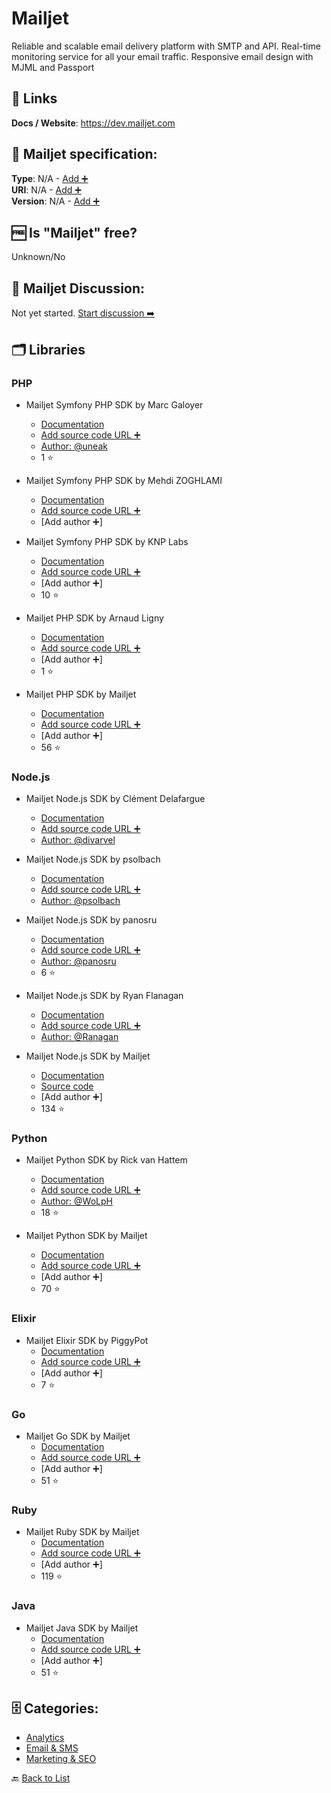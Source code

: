 # Mailjet
Reliable and scalable email delivery platform with SMTP and API. 
Real-time monitoring service for all your email traffic. 
Responsive email design with MJML and Passport

##  🔗 Links
**Docs / Website**: https://dev.mailjet.com

## 🧬 Mailjet specification:
**Type**: N/A - [Add ➕](https://github.com/apis-list/apis-list/edit/main/apis-list.yaml)  
**URI**: N/A - [Add ➕](https://github.com/apis-list/apis-list/edit/main/apis-list.yaml)  
**Version**: N/A - [Add ➕](https://github.com/apis-list/apis-list/edit/main/apis-list.yaml)

## 🆓 Is "Mailjet" free?
Unknown/No  

## 💬 Mailjet Discussion:
Not yet started. [Start discussion ➡️](https://github.com/apis-list/apis-list/discussions/new)

## 🗂️ Libraries
### PHP
- Mailjet Symfony PHP SDK by Marc Galoyer
    - [Documentation](https://github.com/uneak/MailjetBundle)
    - [Add source code URL ➕]()
    - [Author: @uneak](https://github.com/uneak)
    - 1 ⭐

- Mailjet Symfony PHP SDK by Mehdi ZOGHLAMI
    - [Documentation](https://github.com/Vooodoo/MailJetBundle)
    - [Add source code URL ➕]()
    - [Add author ➕]

- Mailjet Symfony PHP SDK by KNP Labs
    - [Documentation](https://github.com/KnpLabs/KnpMailjetBundle)
    - [Add source code URL ➕]()
    - [Add author ➕]
    - 10 ⭐

- Mailjet PHP SDK by Arnaud Ligny
    - [Documentation](https://github.com/Narno/Mailjet-API)
    - [Add source code URL ➕]()
    - [Add author ➕]
    - 1 ⭐

- Mailjet PHP SDK by Mailjet
    - [Documentation](https://github.com/mailjet/mailjet-apiv3-php-simple)
    - [Add source code URL ➕]()
    - [Add author ➕]
    - 56 ⭐

### Node.js
- Mailjet Node.js SDK by Clément Delafargue
    - [Documentation](https://github.com/divarvel/node-mailjet-v3)
    - [Add source code URL ➕]()
    - [Author: @divarvel](https://github.com/divarvel)

- Mailjet Node.js SDK by psolbach
    - [Documentation](https://github.com/psolbach/node-mailjet)
    - [Add source code URL ➕]()
    - [Author: @psolbach](https://github.com/psolbach)

- Mailjet Node.js SDK by panosru
    - [Documentation](https://github.com/panosru/node-mailjet)
    - [Add source code URL ➕]()
    - [Author: @panosru](https://github.com/panosru)
    - 6 ⭐

- Mailjet Node.js SDK by Ryan Flanagan
    - [Documentation](https://github.com/Ranagan/node-mailjet-api)
    - [Add source code URL ➕]()
    - [Author: @Ranagan](https://github.com/Ranagan)

- Mailjet Node.js SDK by Mailjet
    - [Documentation](https://github.com/mailjet/mailjet-apiv3-nodejs)
    - [Source code](https://github.com/mailjet/mailjet-apiv3-nodejs)
    - [Add author ➕]
    - 134 ⭐

### Python
- Mailjet Python SDK by Rick van Hattem
    - [Documentation](https://github.com/WoLpH/mailjet)
    - [Add source code URL ➕]()
    - [Author: @WoLpH](https://github.com/WoLpH)
    - 18 ⭐

- Mailjet Python SDK by Mailjet
    - [Documentation](https://github.com/mailjet/mailjet-apiv3-python)
    - [Add source code URL ➕]()
    - [Add author ➕]
    - 70 ⭐

### Elixir
- Mailjet Elixir SDK by PiggyPot
    - [Documentation](https://github.com/PiggyPot/mailjex)
    - [Add source code URL ➕]()
    - [Add author ➕]
    - 7 ⭐

### Go
- Mailjet Go SDK by Mailjet
    - [Documentation](https://github.com/mailjet/mailjet-apiv3-go)
    - [Add source code URL ➕]()
    - [Add author ➕]
    - 51 ⭐

### Ruby
- Mailjet Ruby SDK by Mailjet
    - [Documentation](https://github.com/mailjet/mailjet-gem)
    - [Add source code URL ➕]()
    - [Add author ➕]
    - 119 ⭐

### Java
- Mailjet Java SDK by Mailjet
    - [Documentation](https://github.com/mailjet/mailjet-apiv3-java)
    - [Add source code URL ➕]()
    - [Add author ➕]
    - 51 ⭐


## 🗄️ Categories:
- [Analytics](https://github.com/apis-list/apis-list#analytics-)
- [Email & SMS](https://github.com/apis-list/apis-list#email--sms-)
- [Marketing & SEO](https://github.com/apis-list/apis-list#marketing--seo-)

🔙  [Back to List](https://github.com/apis-list/apis-list)

